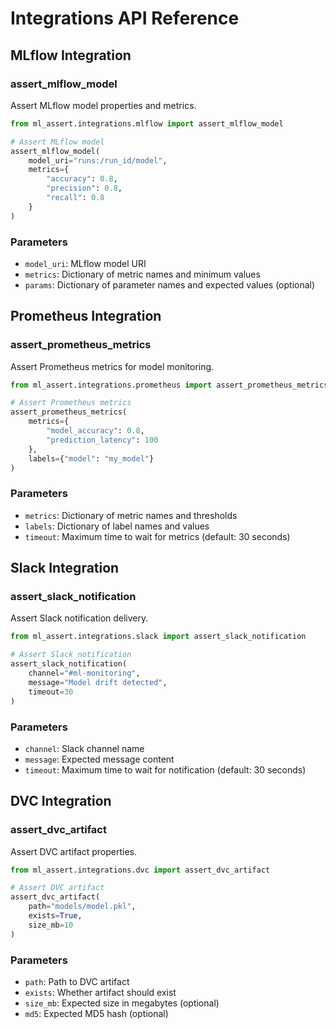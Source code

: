 # Integrations API Reference

## MLflow Integration

### assert_mlflow_model

Assert MLflow model properties and metrics.

```python
from ml_assert.integrations.mlflow import assert_mlflow_model

# Assert MLflow model
assert_mlflow_model(
    model_uri="runs:/run_id/model",
    metrics={
        "accuracy": 0.8,
        "precision": 0.8,
        "recall": 0.8
    }
)
```

### Parameters

- `model_uri`: MLflow model URI
- `metrics`: Dictionary of metric names and minimum values
- `params`: Dictionary of parameter names and expected values (optional)

## Prometheus Integration

### assert_prometheus_metrics

Assert Prometheus metrics for model monitoring.

```python
from ml_assert.integrations.prometheus import assert_prometheus_metrics

# Assert Prometheus metrics
assert_prometheus_metrics(
    metrics={
        "model_accuracy": 0.8,
        "prediction_latency": 100
    },
    labels={"model": "my_model"}
)
```

### Parameters

- `metrics`: Dictionary of metric names and thresholds
- `labels`: Dictionary of label names and values
- `timeout`: Maximum time to wait for metrics (default: 30 seconds)

## Slack Integration

### assert_slack_notification

Assert Slack notification delivery.

```python
from ml_assert.integrations.slack import assert_slack_notification

# Assert Slack notification
assert_slack_notification(
    channel="#ml-monitoring",
    message="Model drift detected",
    timeout=30
)
```

### Parameters

- `channel`: Slack channel name
- `message`: Expected message content
- `timeout`: Maximum time to wait for notification (default: 30 seconds)

## DVC Integration

### assert_dvc_artifact

Assert DVC artifact properties.

```python
from ml_assert.integrations.dvc import assert_dvc_artifact

# Assert DVC artifact
assert_dvc_artifact(
    path="models/model.pkl",
    exists=True,
    size_mb=10
)
```

### Parameters

- `path`: Path to DVC artifact
- `exists`: Whether artifact should exist
- `size_mb`: Expected size in megabytes (optional)
- `md5`: Expected MD5 hash (optional)
